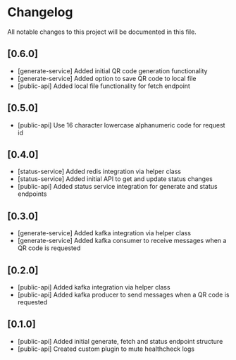 # Changelog
All notable changes to this project will be documented in this file.

## [0.6.0]
- [generate-service] Added initial QR code generation functionality
- [generate-service] Added option to save QR code to local file
- [public-api] Added local file functionality for fetch endpoint

## [0.5.0]
- [public-api] Use 16 character lowercase alphanumeric code for request id

## [0.4.0]
- [status-service] Added redis integration via helper class
- [status-service] Added initial API to get and update status changes
- [public-api] Added status service integration for generate and status endpoints

## [0.3.0]
- [generate-service] Added kafka integration via helper class
- [generate-service] Added kafka consumer to receive messages when a QR code is requested

## [0.2.0]
- [public-api] Added kafka integration via helper class
- [public-api] Added kafka producer to send messages when a QR code is requested

## [0.1.0]
- [public-api] Added initial generate, fetch and status endpoint structure
- [public-api] Created custom plugin to mute healthcheck logs
